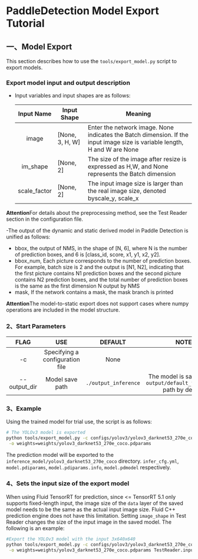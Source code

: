 # PaddleDetection Model Export Tutorial

## 一、Model Export
This section describes how to use the `tools/export_model.py` script to export models.
### Export model input and output description
- Input variables and input shapes are as follows:

  |  Input Name  | Input Shape     | Meaning                                                                                                                   |
  | :----------: | --------------- | ------------------------------------------------------------------------------------------------------------------------- |
  |    image     | [None, 3, H, W] | Enter the network image. None indicates the Batch dimension. If the input image size is variable length, H and W are None |
  |   im_shape   | [None, 2]       | The size of the image after resize is expressed as H,W, and None represents the Batch dimension                           |
  | scale_factor | [None, 2]       | The input image size is larger than the real image size, denoted byscale_y, scale_x                                       |

**Attention**For details about the preprocessing method, see the Test Reader section in the configuration file.


-The output of the dynamic and static derived model in Paddle Detection is unified as follows:

  - bbox, the output of NMS, in the shape of [N, 6], where N is the number of prediction boxes, and 6 is [class_id, score, x1, y1, x2, y2].
  - bbox\_num, Each picture corresponds to the number of prediction boxes. For example, batch size is 2 and the output is [N1, N2], indicating that the first picture contains N1 prediction boxes and the second picture contains N2 prediction boxes, and the total number of prediction boxes is the same as the first dimension N output by NMS
  - mask, If the network contains a mask, the mask branch is printed

**Attention**The model-to-static export does not support cases where numpy operations are included in the model structure.


### 2、Start Parameters

|     FLAG     |               USE               |       DEFAULT        |                                 NOTE                                  |
| :----------: | :-----------------------------: | :------------------: | :-------------------------------------------------------------------: |
|      -c      | Specifying a configuration file |         None         |                                                                       |
| --output_dir |         Model save path         | `./output_inference` | The model is saved in the `output/default_file_name/` path by default |

### 3、Example

Using the trained model for trial use, the script is as follows:

```bash
# The YOLOv3 model is exported
python tools/export_model.py -c configs/yolov3/yolov3_darknet53_270e_coco.yml --output_dir=./inference_model \
 -o weights=weights/yolov3_darknet53_270e_coco.pdparams
```
The prediction model will be exported to the `inference_model/yolov3_darknet53_270e_coco` directory. `infer_cfg.yml`, `model.pdiparams`,  `model.pdiparams.info`, `model.pdmodel` respectively.


### 4、Sets the input size of the export model
When using Fluid TensorRT for prediction, since <= TensorRT 5.1 only supports fixed-length input, the image size of the `data` layer of the saved model needs to be the same as the actual input image size. Fluid C++ prediction engine does not have this limitation. Setting `image_shape` in Test Reader changes the size of the input image in the saved model. The following is an example:


```bash
#Export the YOLOv3 model with the input 3x640x640
python tools/export_model.py -c configs/yolov3/yolov3_darknet53_270e_coco.yml --output_dir=./inference_model \
 -o weights=weights/yolov3_darknet53_270e_coco.pdparams TestReader.inputs_def.image_shape=[3,640,640]
```
